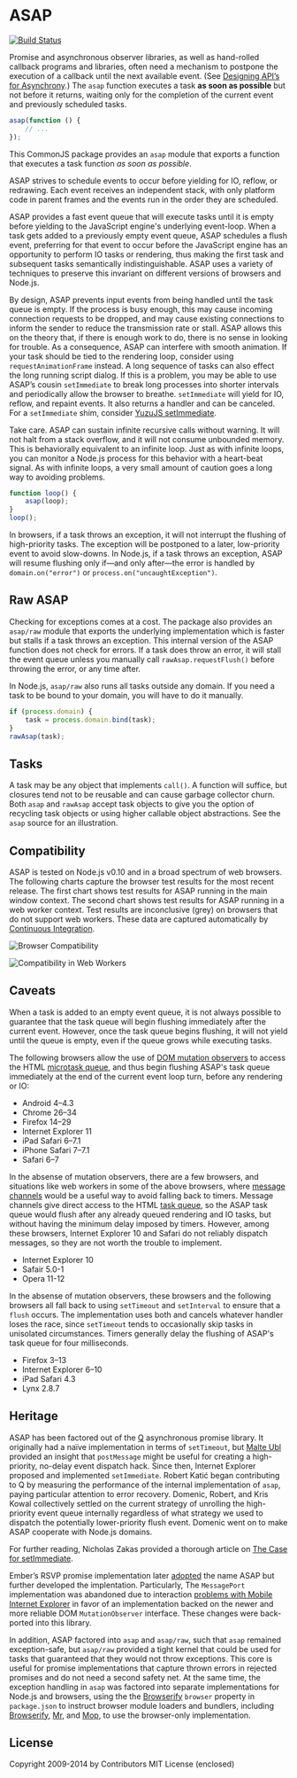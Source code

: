 # ASAP

[![Build Status](https://travis-ci.org/kriskowal/asap.png?branch=master)](https://travis-ci.org/kriskowal/asap)

Promise and asynchronous observer libraries, as well as hand-rolled callback programs and libraries, often need a
mechanism to postpone the execution of a callback until the next available event.
(See [Designing API’s for Asynchrony][Zalgo].)
The `asap` function executes a task **as soon as possible** but not before it returns, waiting only for the completion
of the current event and previously scheduled tasks.

```javascript
asap(function () {
    // ...
});
```

[Zalgo]: http://blog.izs.me/post/59142742143/designing-apis-for-asynchrony

This CommonJS package provides an `asap` module that exports a function that executes a task function *as soon as
possible*.

ASAP strives to schedule events to occur before yielding for IO, reflow, or redrawing. Each event receives an
independent stack, with only platform code in parent frames and the events run in the order they are scheduled.

ASAP provides a fast event queue that will execute tasks until it is empty before yielding to the JavaScript engine's
underlying event-loop. When a task gets added to a previously empty event queue, ASAP schedules a flush event,
preferring for that event to occur before the JavaScript engine has an opportunity to perform IO tasks or rendering,
thus making the first task and subsequent tasks semantically indistinguishable. ASAP uses a variety of techniques to
preserve this invariant on different versions of browsers and Node.js.

By design, ASAP prevents input events from being handled until the task queue is empty. If the process is busy enough,
this may cause incoming connection requests to be dropped, and may cause existing connections to inform the sender to
reduce the transmission rate or stall. ASAP allows this on the theory that, if there is enough work to do, there is no
sense in looking for trouble. As a consequence, ASAP can interfere with smooth animation. If your task should be tied to
the rendering loop, consider using
`requestAnimationFrame` instead. A long sequence of tasks can also effect the long running script dialog. If this is a
problem, you may be able to use ASAP’s cousin `setImmediate` to break long processes into shorter intervals and
periodically allow the browser to breathe.
`setImmediate` will yield for IO, reflow, and repaint events. It also returns a handler and can be canceled. For
a `setImmediate` shim, consider [YuzuJS setImmediate][setImmediate].

[setImmediate]: https://github.com/YuzuJS/setImmediate

Take care. ASAP can sustain infinite recursive calls without warning. It will not halt from a stack overflow, and it
will not consume unbounded memory. This is behaviorally equivalent to an infinite loop. Just as with infinite loops, you
can monitor a Node.js process for this behavior with a heart-beat signal. As with infinite loops, a very small amount of
caution goes a long way to avoiding problems.

```javascript
function loop() {
    asap(loop);
}
loop();
```

In browsers, if a task throws an exception, it will not interrupt the flushing of high-priority tasks. The exception
will be postponed to a later, low-priority event to avoid slow-downs. In Node.js, if a task throws an exception, ASAP
will resume flushing only if—and only after—the error is handled by `domain.on("error")` or
`process.on("uncaughtException")`.

## Raw ASAP

Checking for exceptions comes at a cost. The package also provides an `asap/raw` module that exports the underlying
implementation which is faster but stalls if a task throws an exception. This internal version of the ASAP function does
not check for errors. If a task does throw an error, it will stall the event queue unless you manually
call `rawAsap.requestFlush()` before throwing the error, or any time after.

In Node.js, `asap/raw` also runs all tasks outside any domain. If you need a task to be bound to your domain, you will
have to do it manually.

```js
if (process.domain) {
    task = process.domain.bind(task);
}
rawAsap(task);
```

## Tasks

A task may be any object that implements `call()`. A function will suffice, but closures tend not to be reusable and can
cause garbage collector churn. Both `asap` and `rawAsap` accept task objects to give you the option of recycling task
objects or using higher callable object abstractions. See the `asap` source for an illustration.

## Compatibility

ASAP is tested on Node.js v0.10 and in a broad spectrum of web browsers. The following charts capture the browser test
results for the most recent release. The first chart shows test results for ASAP running in the main window context. The
second chart shows test results for ASAP running in a web worker context. Test results are inconclusive (grey) on
browsers that do not support web workers. These data are captured automatically by [Continuous Integration][].

[Continuous Integration]: https://github.com/kriskowal/asap/blob/master/CONTRIBUTING.md

![Browser Compatibility](http://kriskowal-asap.s3-website-us-west-2.amazonaws.com/train/integration-2/saucelabs-results-matrix.svg)

![Compatibility in Web Workers](http://kriskowal-asap.s3-website-us-west-2.amazonaws.com/train/integration-2/saucelabs-worker-results-matrix.svg)

## Caveats

When a task is added to an empty event queue, it is not always possible to guarantee that the task queue will begin
flushing immediately after the current event. However, once the task queue begins flushing, it will not yield until the
queue is empty, even if the queue grows while executing tasks.

The following browsers allow the use of [DOM mutation observers][] to access the HTML [microtask queue][], and thus
begin flushing ASAP's task queue immediately at the end of the current event loop turn, before any rendering or IO:

[microtask queue]: http://www.whatwg.org/specs/web-apps/current-work/multipage/webappapis.html#microtask-queue

[DOM mutation observers]: http://dom.spec.whatwg.org/#mutation-observers

- Android 4–4.3
- Chrome 26–34
- Firefox 14–29
- Internet Explorer 11
- iPad Safari 6–7.1
- iPhone Safari 7–7.1
- Safari 6–7

In the absense of mutation observers, there are a few browsers, and situations like web workers in some of the above
browsers, where [message channels][]
would be a useful way to avoid falling back to timers. Message channels give direct access to the HTML [task queue][],
so the ASAP task queue would flush after any already queued rendering and IO tasks, but without having the minimum delay
imposed by timers. However, among these browsers, Internet Explorer 10 and Safari do not reliably dispatch messages, so
they are not worth the trouble to implement.

[message channels]: http://www.whatwg.org/specs/web-apps/current-work/multipage/web-messaging.html#message-channels

[task queue]: http://www.whatwg.org/specs/web-apps/current-work/multipage/webappapis.html#concept-task

- Internet Explorer 10
- Safair 5.0-1
- Opera 11-12

In the absense of mutation observers, these browsers and the following browsers all fall back to using `setTimeout`
and `setInterval` to ensure that a `flush`
occurs. The implementation uses both and cancels whatever handler loses the race, since
`setTimeout` tends to occasionally skip tasks in unisolated circumstances. Timers generally delay the flushing of ASAP's
task queue for four milliseconds.

- Firefox 3–13
- Internet Explorer 6–10
- iPad Safari 4.3
- Lynx 2.8.7

## Heritage

ASAP has been factored out of the [Q][] asynchronous promise library. It originally had a naïve implementation in terms
of `setTimeout`, but
[Malte Ubl][NonBlocking] provided an insight that `postMessage` might be useful for creating a high-priority, no-delay
event dispatch hack. Since then, Internet Explorer proposed and implemented `setImmediate`. Robert Katić began
contributing to Q by measuring the performance of the internal implementation of `asap`, paying particular attention to
error recovery. Domenic, Robert, and Kris Kowal collectively settled on the current strategy of unrolling the
high-priority event queue internally regardless of what strategy we used to dispatch the potentially lower-priority
flush event. Domenic went on to make ASAP cooperate with Node.js domains.

[Q]: https://github.com/kriskowal/q

[NonBlocking]: http://www.nonblocking.io/2011/06/windownexttick.html

For further reading, Nicholas Zakas provided a thorough article on [The Case for setImmediate][NCZ].

[NCZ]: http://www.nczonline.net/blog/2013/07/09/the-case-for-setimmediate/

Ember’s RSVP promise implementation later [adopted][RSVP ASAP] the name ASAP but further developed the implentation.
Particularly, The `MessagePort` implementation was abandoned due to interaction
[problems with Mobile Internet Explorer][IE Problems] in favor of an implementation backed on the newer and more
reliable DOM `MutationObserver`
interface. These changes were back-ported into this library.

[IE Problems]: https://github.com/cujojs/when/issues/197

[RSVP ASAP]: https://github.com/tildeio/rsvp.js/blob/cddf7232546a9cf858524b75cde6f9edf72620a7/lib/rsvp/asap.js

In addition, ASAP factored into `asap` and `asap/raw`, such that `asap` remained exception-safe, but `asap/raw` provided
a tight kernel that could be used for tasks that guaranteed that they would not throw exceptions. This core is useful
for promise implementations that capture thrown errors in rejected promises and do not need a second safety net. At the
same time, the exception handling in `asap` was factored into separate implementations for Node.js and browsers, using
the the [Browserify][Browser Config] `browser` property in `package.json` to instruct browser module loaders and
bundlers, including [Browserify][], [Mr][], and [Mop][], to use the browser-only implementation.

[Browser Config]: https://gist.github.com/defunctzombie/4339901

[Browserify]: https://github.com/substack/node-browserify

[Mr]: https://github.com/montagejs/mr

[Mop]: https://github.com/montagejs/mop

## License

Copyright 2009-2014 by Contributors MIT License (enclosed)

